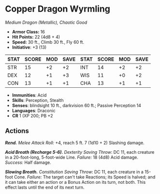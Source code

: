 # Copper Dragon Wyrmling

*Medium Dragon (Metallic), Chaotic Good*

- **Armor Class:** 16
- **Hit Points:** 22 (4d8 + 4)
- **Speed:** 30 ft., Climb 30 ft., Fly 60 ft.
- **Initiative**: +3 (13)

|STAT|SCORE|MOD|SAVE|STAT|SCORE|MOD|SAVE|
| --- | --- | --- | ---- |---| --- | --- | ---- |
| STR | 15 | +2 | +2 | INT | 14 | +2 | +2 |
| DEX | 12 | +1 | +3 | WIS | 11 | +0 | +2 |
| CON | 13 | +1 | +1 | CHA | 13 | +1 | +1 |

- **Immunities**: Acid
- **Skills**: Perception, Stealth
- **Senses**: blindsight 10 ft., darkvision 60 ft.; Passive Perception 14
- **Languages**: Draconic
- **CR** 1 (XP 200; PB +2

## Actions

***Rend.*** *Melee Attack Roll:* +4, reach 5 ft. 7 (1d10 + 2) Slashing damage.

***Acid Breath (Recharge 5-6).*** *Dexterity Saving Throw*: DC 11, each creature in a 20-foot-long, 5-foot-wide Line. *Failure:*  18 (4d8) Acid damage. *Success:*  Half damage.

***Slowing Breath.*** *Constitution Saving Throw*: DC 11, each creature in a 15-foot Cone. *Failure:*  The target can't take Reactions; its Speed is halved; and it can take either an action or a Bonus Action on its turn, not both. This effect lasts until the end of its next turn.

